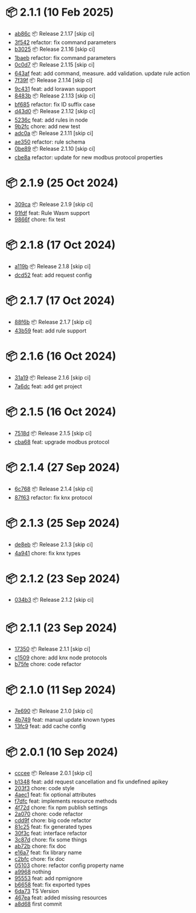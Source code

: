 # 📦 2.1.1 (10 Feb 2025)
- [ab86c](https://github.com/ApioIoT/sdk/commit/ab86c5cf0b7605270eb1503b8138b9c0cb3832cb)  📦 Release 2.1.17 [skip ci]
- [3f542](https://github.com/ApioIoT/sdk/commit/3f542b8d8be97f48808b83465aa1eccdae9bc178)  refactor: fix command parameters
- [b3025](https://github.com/ApioIoT/sdk/commit/b3025f2cab6d3a79555fc658b6ce2c9b00dcd7c2)  📦 Release 2.1.16 [skip ci]
- [1baeb](https://github.com/ApioIoT/sdk/commit/1baebfc5e822dc9bbe67790d7a6d0e9db290f5de)  refactor: fix command parameters
- [0c0d7](https://github.com/ApioIoT/sdk/commit/0c0d70e182aed3a796ab272d0cd04f82c1b06ef9)  📦 Release 2.1.15 [skip ci]
- [643af](https://github.com/ApioIoT/sdk/commit/643afef50c5338ad6723410b6ac9b7c770ea5b1c)  feat: add command, measure. add validation. update rule action
- [7f39f](https://github.com/ApioIoT/sdk/commit/7f39fd460e232da483c6d30d10af9a7100b25763)  📦 Release 2.1.14 [skip ci]
- [9c431](https://github.com/ApioIoT/sdk/commit/9c431fac11a93204439158025c5ebdfaa5586a23)  feat: add lorawan support
- [8483b](https://github.com/ApioIoT/sdk/commit/8483b1191946b5d5dbaddb5378827d733b31912b)  📦 Release 2.1.13 [skip ci]
- [bf685](https://github.com/ApioIoT/sdk/commit/bf685fc5e0b25f92233c9f88499ceb43db4f43eb)  refactor: fix ID suffix case
- [d43d0](https://github.com/ApioIoT/sdk/commit/d43d0291420694e99c1468759066142c1b28d0e8)  📦 Release 2.1.12 [skip ci]
- [5236c](https://github.com/ApioIoT/sdk/commit/5236c26171bd1097efc08889181525545cc3b8bf)  feat: add rules in node
- [9b2fc](https://github.com/ApioIoT/sdk/commit/9b2fc619dfc199c154925df9cd0a63df6516dd25)  chore: add new test
- [adc0a](https://github.com/ApioIoT/sdk/commit/adc0a99e8d3844d82486681751c0b7a8dae76746)  📦 Release 2.1.11 [skip ci]
- [ae350](https://github.com/ApioIoT/sdk/commit/ae350fef725da33fc7cfd9ad2e047511fd14ab04)  refactor: rule schema
- [0be89](https://github.com/ApioIoT/sdk/commit/0be8911bfbd27641cc4fb4027336e7f0709ee150)  📦 Release 2.1.10 [skip ci]
- [cbe8a](https://github.com/ApioIoT/sdk/commit/cbe8a3c69b732022c881cee05cbc528df5d16431)  refactor: update for new modbus protocol properties
# 📦 2.1.9 (25 Oct 2024)
- [309ca](https://github.com/ApioIoT/sdk/commit/309cad9c3a2e067d5e08c586b5c109db10268a8c)  📦 Release 2.1.9 [skip ci]
- [91fdf](https://github.com/ApioIoT/sdk/commit/91fdf88ef25806b841315a52c77df28c26c43ab9)  feat: Rule Wasm support
- [9866f](https://github.com/ApioIoT/sdk/commit/9866f1c38d531278dcf6cc855203582f07caa1c3)  chore: fix test
# 📦 2.1.8 (17 Oct 2024)
- [a119b](https://github.com/ApioIoT/sdk/commit/a119bd432233634edcb70176b6fe25572059a3a5)  📦 Release 2.1.8 [skip ci]
- [dcd52](https://github.com/ApioIoT/sdk/commit/dcd522dc58db806bc83bb0750eeec6d9b49d2a64)  feat: add request config
# 📦 2.1.7 (17 Oct 2024)
- [88f6b](https://github.com/ApioIoT/sdk/commit/88f6b55017829255b4f24a1d6cf1a4553f1cd89d)  📦 Release 2.1.7 [skip ci]
- [43b59](https://github.com/ApioIoT/sdk/commit/43b59f9704b80b7d3e7444659534b0ac4cbc32b3)  feat: add rule support
# 📦 2.1.6 (16 Oct 2024)
- [31a19](https://github.com/ApioIoT/sdk/commit/31a19d5112ebf413c9f8a60eef36b6f0ed72665c)  📦 Release 2.1.6 [skip ci]
- [7a6dc](https://github.com/ApioIoT/sdk/commit/7a6dca0c99a326547e285238492c91f3c8383283)  feat: add get project
# 📦 2.1.5 (16 Oct 2024)
- [7518d](https://github.com/ApioIoT/sdk/commit/7518d59b64adea7ccb7ee239c5f216ae17500478)  📦 Release 2.1.5 [skip ci]
- [cba68](https://github.com/ApioIoT/sdk/commit/cba68b09e5513e44903fa20e229aef18b28386e7)  feat: upgrade modbus protocol
# 📦 2.1.4 (27 Sep 2024)
- [6c768](https://github.com/ApioIoT/sdk/commit/6c768b724267227dc3ec15c3faa307d86fbc9c4f)  📦 Release 2.1.4 [skip ci]
- [87f63](https://github.com/ApioIoT/sdk/commit/87f63b3820d3c7b366269bd527f1c17d7c57c0d7)  refactor: fix knx protocol
# 📦 2.1.3 (25 Sep 2024)
- [de8eb](https://github.com/ApioIoT/sdk/commit/de8ebbb5c796fbffedf3dc29ede6794c3f163532)  📦 Release 2.1.3 [skip ci]
- [4a941](https://github.com/ApioIoT/sdk/commit/4a94165eaa2433944be07e5d4a9987cef9702213)  chore: fix knx types
# 📦 2.1.2 (23 Sep 2024)
- [034b3](https://github.com/ApioIoT/sdk/commit/034b32c2a4b85f2b90342aba596d7bc457329ba6)  📦 Release 2.1.2 [skip ci]
# 📦 2.1.1 (23 Sep 2024)
- [17350](https://github.com/ApioIoT/sdk/commit/173508d750e3e191f477bdd9f0aed7a13df4393c)  📦 Release 2.1.1 [skip ci]
- [c1509](https://github.com/ApioIoT/sdk/commit/c15097abc021484d0be55adec538ab432c3a9c1a)  chore: add knx node protocols
- [b75fe](https://github.com/ApioIoT/sdk/commit/b75fed9038b6e432428184fb8196985ba21ae584)  chore: code refactor
# 📦 2.1.0 (11 Sep 2024)
- [7e690](https://github.com/ApioIoT/sdk/commit/7e69076c85bfe6ff0da5aef1ef50841a9e84c591)  📦 Release 2.1.0 [skip ci]
- [4b749](https://github.com/ApioIoT/sdk/commit/4b74943894e962da984a4104a7a3d6f1b61d7bf4)  feat: manual update known types
- [13fc9](https://github.com/ApioIoT/sdk/commit/13fc93e56ffc45502b4945b8dbf6a17b027680cf)  feat: add cache config
# 📦 2.0.1 (10 Sep 2024)
- [cccee](https://github.com/ApioIoT/sdk/commit/cccee0dc29895745a6ac43d0d7fe80945572ebfd)  📦 Release 2.0.1 [skip ci]
- [b1348](https://github.com/ApioIoT/sdk/commit/b1348b851fd4ff688b020a9f0699306e66d11bf7)  feat: add request cancellation and fix undefined apikey
- [203f3](https://github.com/ApioIoT/sdk/commit/203f315ba9e4ab441dacc2906ce442d404dc2845)  chore: code style
- [4aec1](https://github.com/ApioIoT/sdk/commit/4aec1b69e216a5c8ae3099772438a0d6e839fee4)  feat: fix optional attributes
- [f7dfc](https://github.com/ApioIoT/sdk/commit/f7dfc2c6676ba243f50a0573a2d73a16e6751133)  feat: implements resource methods
- [4f72d](https://github.com/ApioIoT/sdk/commit/4f72dad73db152421419726fc286dc1d4010691f)  chore: fix npm publish settings
- [2a070](https://github.com/ApioIoT/sdk/commit/2a070dfecb59dcefb5188e961684a3d769263913)  chore: code refactor
- [cdd9f](https://github.com/ApioIoT/sdk/commit/cdd9fb254f5d27844ad963ec6c108456c08b0728)  chore: big code refactor
- [81c25](https://github.com/ApioIoT/sdk/commit/81c258120d43ae962fba99b5c375826b875493d5)  feat: fix generated types
- [30f3c](https://github.com/ApioIoT/sdk/commit/30f3c85d837a944961154b85eb44258bd64ff08e)  feat: interface refactor
- [3c87d](https://github.com/ApioIoT/sdk/commit/3c87d024e312a323d9d8080021ee24fae6c94210)  chore: fix some things
- [ab72b](https://github.com/ApioIoT/sdk/commit/ab72bd7600e3f3d7ef4973717c1ecd0181fd6187)  chore: fix doc
- [e16a7](https://github.com/ApioIoT/sdk/commit/e16a77e23899b18f1bdcabd82c20971547a6c140)  feat: fix library name
- [c2bfc](https://github.com/ApioIoT/sdk/commit/c2bfc7555af5eb77df956d15544dbc1ff1445b97)  chore: fix doc
- [05103](https://github.com/ApioIoT/sdk/commit/05103cf7b61081074896bac1f0c944765e27693e)  chore: refactor config property name
- [a9968](https://github.com/ApioIoT/sdk/commit/a9968e4a3a08d8a924104514819db98666739792)  nothing
- [95553](https://github.com/ApioIoT/sdk/commit/955537f127e10403198f7869c1db648b22dd3d90)  feat: add npmignore
- [b6658](https://github.com/ApioIoT/sdk/commit/b665825485162816130fc9428bcebdf792c8101c)  feat: fix exported types
- [6da73](https://github.com/ApioIoT/sdk/commit/6da7339e0cc823300eddaf612be320d566c249c5)  TS Version
- [467ea](https://github.com/ApioIoT/sdk/commit/467ea27d19d4dd360e239e9915df4bea8d7e62f1)  feat: added missing resources
- [a8d68](https://github.com/ApioIoT/sdk/commit/a8d6840ec0161c7c699ad8529f60ef0a8edff4ac)  first commit
